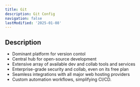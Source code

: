 ```yaml
---
title: Git
description: Git Config
navigation: false 
lastModified: '2025-01-08'
---
```


## Description

- Dominant platform for version contol
- Central hub for open-source development
- Extensive array of available dev and collab tools and services
- Enterprise-grade security and collab, even on its free plan
- Seamless integrations with all major web hosting providers
- Custom automation workflows, simplifying CI/CD.
